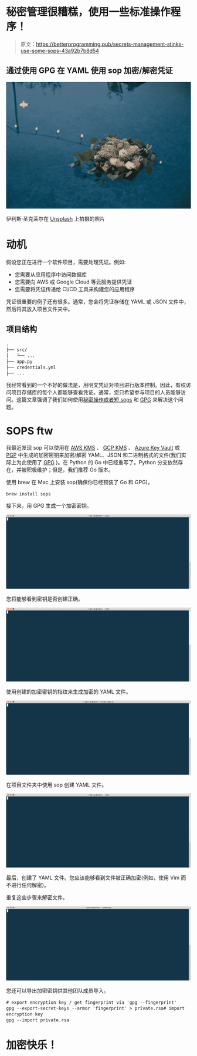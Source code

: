 # 秘密管理很糟糕，使用一些标准操作程序！

> 原文：<https://betterprogramming.pub/secrets-management-stinks-use-some-sops-43a92b7b8d54>

## 通过使用 GPG 在 YAML 使用 sop 加密/解密凭证

![](img/ee36bdb493bf6f51c1e068c54663cecb.png)

伊利斯·圣克莱尔在 [Unsplash](https://unsplash.com/search/photos/vista?utm_source=unsplash&utm_medium=referral&utm_content=creditCopyText) 上拍摄的照片

# 动机

假设您正在进行一个软件项目，需要处理凭证。例如:

*   您需要从应用程序中访问数据库
*   您需要向 AWS 或 Google Cloud 等云服务提供凭证
*   您需要将凭证传递给 CI/CD 工具来构建您的应用程序

凭证很重要的例子还有很多。通常，您会将凭证存储在 YAML 或 JSON 文件中，然后将其放入项目文件夹中。

## 项目结构

```
.
├── src/
│   └── ...
├── app.py
├── credentials.yml
├── ...
```

我经常看到的一个不好的做法是，用明文凭证对项目进行版本控制。因此，有权访问项目存储库的每个人都能够查看凭证。通常，您只希望参与项目的人员能够访问。这篇文章强调了我们如何使用[秘密操作或者短 sops](https://github.com/mozilla/sops) 和 [GPG](https://en.wikipedia.org/wiki/GNU_Privacy_Guard) 来解决这个问题。

# SOPS ftw

我最近发现 sop 可以使用在 [AWS KMS](https://aws.amazon.com/kms/) 、 [GCP KMS](https://cloud.google.com/kms/) 、 [Azure Key Vault](https://docs.microsoft.com/en-us/azure/key-vault/) 或 [PGP](https://en.wikipedia.org/wiki/Pretty_Good_Privacy) 中生成的加密密钥来加密/解密 YAML、JSON 和二进制格式的文件(我们实际上为此使用了 [GPG](https://en.wikipedia.org/wiki/GNU_Privacy_Guard) )。在 Python 的 Go 中已经重写了。Python 分支依然存在，并被积极维护；但是，我们推荐 Go 版本。

使用 brew 在 Mac 上安装 sop(确保你已经预装了 Go 和 GPG)。

```
brew install sops
```

接下来，用 GPG 生成一个加密密钥。

![](img/ddd4cbd2c886b6c469b4f3a96dd9e154.png)

您将能够看到密钥是否创建正确。

![](img/bdde63212fe59ab924e3e97bccd2efe1.png)

使用创建的加密密钥的指纹来生成加密的 YAML 文件。

![](img/c4a369ba98c29d19e51cd08a0326f14a.png)

在项目文件夹中使用 sop 创建 YAML 文件。

![](img/de3ac9b49b267557fa4f4591b2e234a3.png)

最后，创建了 YAML 文件。您应该能够看到文件被正确加密(例如，使用 Vim 而不进行任何解密)。

重复这些步骤来解密文件。

![](img/9cd60bf2e4011d611452e205e86728c9.png)

您还可以导出加密密钥供其他团队成员导入。

```
# export encryption key / get fingerprint via 'gpg --fingerprint'
gpg --export-secret-keys --armor 'fingerprint' > private.rsa# import encryption key
gpg --import private.rsa
```

# 加密快乐！